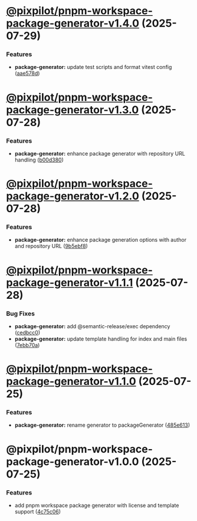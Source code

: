 # [@pixpilot/pnpm-workspace-package-generator-v1.4.0](https://github.com/pixpilot/pnpm-toolkit/compare/@pixpilot/pnpm-workspace-package-generator-v1.3.0...@pixpilot/pnpm-workspace-package-generator-v1.4.0) (2025-07-29)


### Features

* **package-generator:** update test scripts and format vitest config ([aae578d](https://github.com/pixpilot/pnpm-toolkit/commit/aae578dd609c1dca1a9bc23bd559ef99250856a9))

# [@pixpilot/pnpm-workspace-package-generator-v1.3.0](https://github.com/pixpilot/pnpm-toolkit/compare/@pixpilot/pnpm-workspace-package-generator-v1.2.0...@pixpilot/pnpm-workspace-package-generator-v1.3.0) (2025-07-28)


### Features

* **package-generator:** enhance package generator with repository URL handling ([b00d380](https://github.com/pixpilot/pnpm-toolkit/commit/b00d380f4d5dd00ee8a0033fe70d45ec4b219a91))

# [@pixpilot/pnpm-workspace-package-generator-v1.2.0](https://github.com/pixpilot/pnpm-toolkit/compare/@pixpilot/pnpm-workspace-package-generator-v1.1.1...@pixpilot/pnpm-workspace-package-generator-v1.2.0) (2025-07-28)


### Features

* **package-generator:** enhance package generation options with author and repository URL ([9b5ebf8](https://github.com/pixpilot/pnpm-toolkit/commit/9b5ebf8d39a6ebdbc54f839904689cfe60085869))

# [@pixpilot/pnpm-workspace-package-generator-v1.1.1](https://github.com/pixpilot/pnpm-toolkit/compare/@pixpilot/pnpm-workspace-package-generator-v1.1.0...@pixpilot/pnpm-workspace-package-generator-v1.1.1) (2025-07-28)


### Bug Fixes

* **package-generator:** add @semantic-release/exec dependency ([cedbcc0](https://github.com/pixpilot/pnpm-toolkit/commit/cedbcc078f74b21a002ad64b341f6903ae98d139))
* **package-generator:** update template handling for index and main files ([7ebb70a](https://github.com/pixpilot/pnpm-toolkit/commit/7ebb70adf8723c6766251d147d5bbf7dee909514))

# [@pixpilot/pnpm-workspace-package-generator-v1.1.0](https://github.com/pixpilot/pnpm-toolkit/compare/@pixpilot/pnpm-workspace-package-generator-v1.0.0...@pixpilot/pnpm-workspace-package-generator-v1.1.0) (2025-07-25)


### Features

* **package-generator:** rename generator to packageGenerator ([485e613](https://github.com/pixpilot/pnpm-toolkit/commit/485e613476ed36fd654ed9affb0308b09c13a425))

# @pixpilot/pnpm-workspace-package-generator-v1.0.0 (2025-07-25)


### Features

* add pnpm workspace package generator with license and template support ([4c75c06](https://github.com/pixpilot/pnpm-toolkit/commit/4c75c06d33ab22b760a3e5b93ce4ee8ea84773c2))
